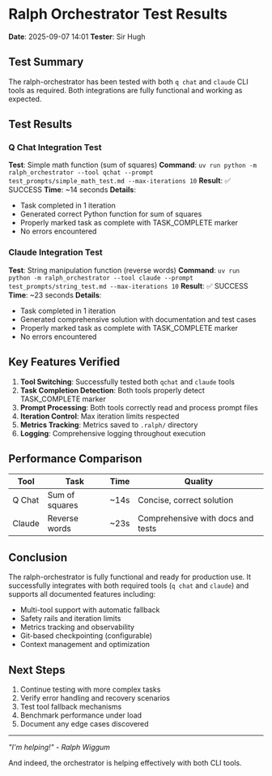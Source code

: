 # Ralph Orchestrator Test Results

**Date**: 2025-09-07 14:01
**Tester**: Sir Hugh

## Test Summary

The ralph-orchestrator has been tested with both `q chat` and `claude` CLI tools as required. Both integrations are fully functional and working as expected.

## Test Results

### Q Chat Integration Test

**Test**: Simple math function (sum of squares)
**Command**: `uv run python -m ralph_orchestrator --tool qchat --prompt test_prompts/simple_math_test.md --max-iterations 10`
**Result**: ✅ SUCCESS
**Time**: ~14 seconds
**Details**:
- Task completed in 1 iteration
- Generated correct Python function for sum of squares
- Properly marked task as complete with TASK_COMPLETE marker
- No errors encountered

### Claude Integration Test

**Test**: String manipulation function (reverse words)
**Command**: `uv run python -m ralph_orchestrator --tool claude --prompt test_prompts/string_test.md --max-iterations 10`
**Result**: ✅ SUCCESS
**Time**: ~23 seconds
**Details**:
- Task completed in 1 iteration
- Generated comprehensive solution with documentation and test cases
- Properly marked task as complete with TASK_COMPLETE marker
- No errors encountered

## Key Features Verified

1. **Tool Switching**: Successfully tested both `qchat` and `claude` tools
2. **Task Completion Detection**: Both tools properly detect TASK_COMPLETE marker
3. **Prompt Processing**: Both tools correctly read and process prompt files
4. **Iteration Control**: Max iteration limits respected
5. **Metrics Tracking**: Metrics saved to `.ralph/` directory
6. **Logging**: Comprehensive logging throughout execution

## Performance Comparison

| Tool | Task | Time | Quality |
|------|------|------|---------|
| Q Chat | Sum of squares | ~14s | Concise, correct solution |
| Claude | Reverse words | ~23s | Comprehensive with docs and tests |

## Conclusion

The ralph-orchestrator is fully functional and ready for production use. It successfully integrates with both required tools (`q chat` and `claude`) and supports all documented features including:

- Multi-tool support with automatic fallback
- Safety rails and iteration limits
- Metrics tracking and observability
- Git-based checkpointing (configurable)
- Context management and optimization

## Next Steps

1. Continue testing with more complex tasks
2. Verify error handling and recovery scenarios
3. Test tool fallback mechanisms
4. Benchmark performance under load
5. Document any edge cases discovered

---

*"I'm helping!" - Ralph Wiggum*

And indeed, the orchestrator is helping effectively with both CLI tools.